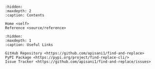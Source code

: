 ```{include} source/home.md
```

```{toctree}
:hidden:
:maxdepth: 2
:caption: Contents

Home <self>
Reference <source/reference>
```

```{toctree}
:hidden:
:maxdepth: 1
:caption: Useful Links

GitHub Repository <https://github.com/apisani1/find-and-replace>
PyPI Package <https://pypi.org/project/find-replace-cli/>
Issue Tracker <https://github.com/apisani1/find-and-replace/issues>
```

